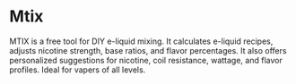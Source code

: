 # Mtix
MTIX is a free tool for DIY e-liquid mixing. It calculates e-liquid recipes, adjusts nicotine strength, base ratios, and flavor percentages. It also offers personalized suggestions for nicotine, coil resistance, wattage, and flavor profiles. Ideal for vapers of all levels.
